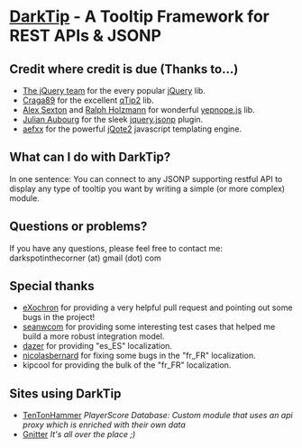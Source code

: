 # [DarkTip](https://github.com/darkspotinthecorner/DarkTip) - A Tooltip Framework for REST APIs & JSONP



Credit where credit is due (Thanks to...)
-----------------------------------------
* [The jQuery team](https://github.com/jquery) for the every popular [jQuery](https://github.com/jquery/jquery) lib.
* [Craga89](https://github.com/Craga89) for the excellent [qTip2](https://github.com/Craga89/qTip2) lib.
* [Alex Sexton](https://github.com/SlexAxton) and [Ralph Holzmann](https://github.com/ralphholzmann) for wonderful [yepnope.js](https://github.com/SlexAxton/yepnope.js) lib.
* [Julian Aubourg](http://code.google.com/u/aubourg.julian/) for the sleek [jquery.jsonp](http://code.google.com/p/jquery-jsonp/) plugin.
* [aefxx](https://github.com/aefxx) for the powerful [jQote2](https://github.com/aefxx/jQote2) javascript templating engine.



What can I do with DarkTip?
---------------------------

In one sentence: You can connect to any JSONP supporting restful API to display any type of tooltip you want by writing a simple (or more complex) module.



Questions or problems?
----------------------
If you have any questions, please feel free to contact me:
darkspotinthecorner (at) gmail (dot) com



Special thanks
--------------
* [eXochron](https://github.com/exochron) for providing a very helpful pull request and pointing out some bugs in the project!
* [seanwcom](https://github.com/seanwcom) for providing some interesting test cases that helped me build a more robust integration model.
* [dazer](https://github.com/dazer) for providing "es_ES" localization.
* [nicolasbernard](https://github.com/nicolasbernard) for fixing some bugs in the "fr_FR" localization.
* kipcool for providing the bulk of the "fr_FR" localization.



Sites using DarkTip
-------------------
* [TenTonHammer](http://www.tentonhammer.com/playerscore/scoreboards) _PlayerScore Database: Custom module that uses an api proxy which is enriched with their own data_
* [Gnitter](http://www.gnitter.de) _It's all over the place ;)_
